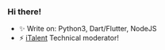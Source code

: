 ### Hi there!

- ✨ Write on: Python3, Dart/Flutter, NodeJS
- ⚡️ <a href="https://italent.org.ua">iTalent</a> Technical moderator!


